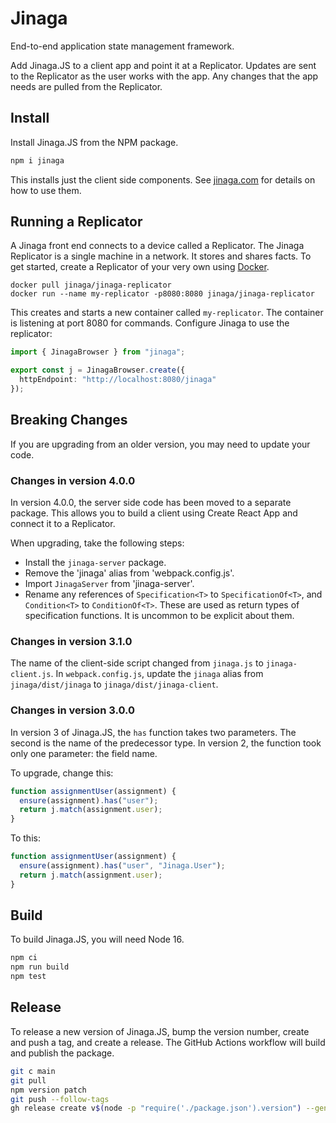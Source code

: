 # Jinaga

End-to-end application state management framework.

Add Jinaga.JS to a client app and point it at a Replicator.
Updates are sent to the Replicator as the user works with the app.
Any changes that the app needs are pulled from the Replicator.

## Install

Install Jinaga.JS from the NPM package.

```bash
npm i jinaga
```

This installs just the client side components.
See [jinaga.com](https://jinaga.com) for details on how to use them.

## Running a Replicator

A Jinaga front end connects to a device called a Replicator.
The Jinaga Replicator is a single machine in a network.
It stores and shares facts.
To get started, create a Replicator of your very own using [Docker](https://www.docker.com/products/docker-desktop/).

```
docker pull jinaga/jinaga-replicator
docker run --name my-replicator -p8080:8080 jinaga/jinaga-replicator
```

This creates and starts a new container called `my-replicator`.
The container is listening at port 8080 for commands.
Configure Jinaga to use the replicator:

```typescript
import { JinagaBrowser } from "jinaga";

export const j = JinagaBrowser.create({
  httpEndpoint: "http://localhost:8080/jinaga"
});
```

## Breaking Changes

If you are upgrading from an older version, you may need to update your code.

### Changes in version 4.0.0

In version 4.0.0, the server side code has been moved to a separate package.
This allows you to build a client using Create React App and connect it to a Replicator.

When upgrading, take the following steps:
- Install the `jinaga-server` package.
- Remove the 'jinaga' alias from 'webpack.config.js'.
- Import `JinagaServer` from 'jinaga-server'.
- Rename any references of `Specification<T>` to `SpecificationOf<T>`, and `Condition<T>` to `ConditionOf<T>`. These are used as return types of specification functions. It is uncommon to be explicit about them.

### Changes in version 3.1.0

The name of the client-side script changed from `jinaga.js` to `jinaga-client.js`.
In `webpack.config.js`, update the `jinaga` alias from `jinaga/dist/jinaga` to `jinaga/dist/jinaga-client`.

### Changes in version 3.0.0

In version 3 of Jinaga.JS, the `has` function takes two parameters.
The second is the name of the predecessor type.
In version 2, the function took only one parameter: the field name.

To upgrade, change this:

```javascript
function assignmentUser(assignment) {
  ensure(assignment).has("user");
  return j.match(assignment.user);
}
```

To this:

```javascript
function assignmentUser(assignment) {
  ensure(assignment).has("user", "Jinaga.User");
  return j.match(assignment.user);
}
```

## Build

To build Jinaga.JS, you will need Node 16.

```bash
npm ci
npm run build
npm test
```

## Release

To release a new version of Jinaga.JS, bump the version number, create and push a tag,
and create a release. The GitHub Actions workflow will build and publish the package.

```bash
git c main
git pull
npm version patch
git push --follow-tags
gh release create v$(node -p "require('./package.json').version") --generate-notes --verify-tag
```